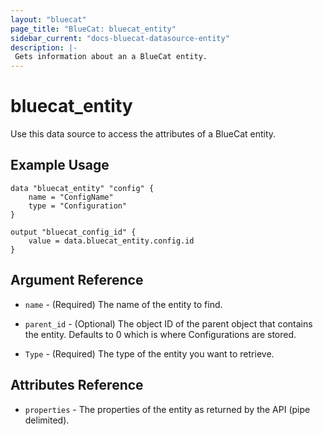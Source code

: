 ```yaml
---
layout: "bluecat"
page_title: "BlueCat: bluecat_entity"
sidebar_current: "docs-bluecat-datasource-entity"
description: |-
 Gets information about an a BlueCat entity.
---
```


# bluecat\_entity

Use this data source to access the attributes of a BlueCat entity.

## Example Usage

```hcl
data "bluecat_entity" "config" {
    name = "ConfigName"
    type = "Configuration"
}

output "bluecat_config_id" {
    value = data.bluecat_entity.config.id
}
```

## Argument Reference

* `name` - (Required) The name of the entity to find.

* `parent_id` - (Optional) The object ID of the parent object that contains the entity.
  Defaults to 0 which is where Configurations are stored.

* `Type` - (Required) The type of the entity you want to retrieve.

## Attributes Reference

* `properties` -  The properties of the entity as returned by the API (pipe delimited).
